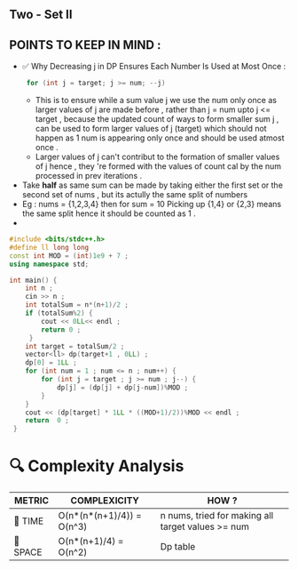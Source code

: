 ## Two - Set II
## POINTS TO KEEP IN MIND :
- ✅ Why Decreasing j in DP Ensures Each Number Is Used at Most Once :
   ```cpp
    for (int j = target; j >= num; --j)
   ```
    - This is to ensure while a sum value j we use the num only once as larger values of j are made before , rather than j = num upto j <= target , because the updated count of ways to form smaller sum j , can be used to form larger values of j (target) which should not happen as 1 num is appearing only once and should be used atmost once .
    - Larger values of j can't contribut to the formation of smaller values of j hence , they 're formed with the values of count cal by the num processed in prev iterations .
- Take **half** as same sum can be made by taking either the first set or the second set of nums , but its actully the same split of numbers
- Eg : nums = {1,2,3,4} then for sum = 10  Picking up {1,4} or {2,3} means the same split hence it should be counted as 1 .
- 
```cpp
#include <bits/stdc++.h>
#define ll long long
const int MOD = (int)1e9 + 7 ;
using namespace std;

int main() {
    int n ;
    cin >> n ;
    int totalSum = n*(n+1)/2 ;
    if (totalSum%2) {
        cout << 0LL<< endl ;
        return 0 ;
     }
    int target = totalSum/2 ;
    vector<ll> dp(target+1 , 0LL) ;
    dp[0] = 1LL ;
    for (int num = 1 ; num <= n ; num++) {
        for (int j = target ; j >= num ; j--) {
            dp[j] = (dp[j] + dp[j-num])%MOD ;
        }
    }
    cout << (dp[target] * 1LL * ((MOD+1)/2))%MOD << endl ;
    return  0 ;
 }

```

# 🔍 Complexity Analysis

| METRIC   | COMPLEXICITY  |    HOW ? |
|-----------|-------------|------------|
| 🧭 TIME  | O(n*(n*(n+1)/4)) = O(n^3)     | n nums, tried for making all target values >= num   |
| 🧠 SPACE |    O(n*(n+1)/4) = O(n^2)        |   Dp table         |
